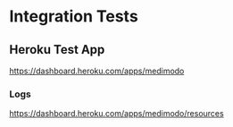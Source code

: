 # Integration Tests

## Heroku Test App
https://dashboard.heroku.com/apps/medimodo

### Logs
https://dashboard.heroku.com/apps/medimodo/resources

